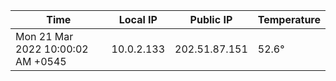 | Time     | Local IP | Public IP | Temperature |
| ----------- | ----------- | ----------- | ----------- |
| Mon 21 Mar 2022 10:00:02 AM +0545      | 10.0.2.133     | 202.51.87.151  | 52.6° |
